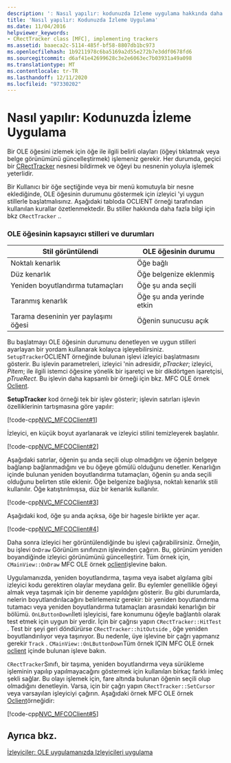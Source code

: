 ```yaml
---
description: ': Nasıl yapılır: kodunuzda Izleme uygulama hakkında daha fazla bilgi edinin'
title: 'Nasıl yapılır: Kodunuzda İzleme Uygulama'
ms.date: 11/04/2016
helpviewer_keywords:
- CRectTracker class [MFC], implementing trackers
ms.assetid: baaeca2c-5114-485f-bf58-8807db1bc973
ms.openlocfilehash: 1b9211978c6ba5169a2d55e272b7e3ddf0678fd6
ms.sourcegitcommit: d6af41e42699628c3e2e6063ec7b03931a49a098
ms.translationtype: MT
ms.contentlocale: tr-TR
ms.lasthandoff: 12/11/2020
ms.locfileid: "97330202"
---
```

# <a name="how-to-implement-tracking-in-your-code"></a>Nasıl yapılır: Kodunuzda İzleme Uygulama

Bir OLE öğesini izlemek için öğe ile ilgili belirli olayları (öğeyi tıklatmak veya belge görünümünü güncelleştirmek) işlemeniz gerekir. Her durumda, geçici bir [CRectTracker](reference/crecttracker-class.md) nesnesi bildirmek ve öğeyi bu nesnenin yoluyla işlemek yeterlidir.

Bir Kullanıcı bir öğe seçtiğinde veya bir menü komutuyla bir nesne eklediğinde, OLE öğesinin durumunu göstermek için izleyici 'yi uygun stillerle başlatmalısınız. Aşağıdaki tabloda OCLIENT örneği tarafından kullanılan kurallar özetlenmektedir. Bu stiller hakkında daha fazla bilgi için bkz `CRectTracker` ..

### <a name="container-styles-and-states-of-the-ole-item"></a>OLE öğesinin kapsayıcı stilleri ve durumları

|Stil görüntülendi|OLE öğesinin durumu|
|---------------------|-----------------------|
|Noktalı kenarlık|Öğe bağlı|
|Düz kenarlık|Öğe belgenize eklenmiş|
|Yeniden boyutlandırma tutamaçları|Öğe şu anda seçili|
|Taranmış kenarlık|Öğe şu anda yerinde etkin|
|Tarama deseninin yer paylaşımı öğesi|Öğenin sunucusu açık|

Bu başlatmayı OLE öğesinin durumunu denetleyen ve uygun stilleri ayarlayan bir yordam kullanarak kolayca işleyebilirsiniz. `SetupTracker`OCLIENT örneğinde bulunan işlevi izleyici başlatmasını gösterir. Bu işlevin parametreleri, izleyici 'nin adresidir, *pTracker*; izleyici, *Pitem*; ile ilgili istemci öğesine yönelik bir işaretçi ve bir dikdörtgen işaretçisi, *pTrueRect*. Bu işlevin daha kapsamlı bir örneği için bkz. MFC OLE örnek [Oclient](../overview/visual-cpp-samples.md).

**SetupTracker** kod örneği tek bir işlev gösterir; işlevin satırları işlevin özelliklerinin tartışmasına göre yapılır:

[!code-cpp[NVC_MFCOClient#1](codesnippet/cpp/how-to-implement-tracking-in-your-code_1.cpp)]

İzleyici, en küçük boyut ayarlanarak ve izleyici stilini temizleyerek başlatılır.

[!code-cpp[NVC_MFCOClient#2](codesnippet/cpp/how-to-implement-tracking-in-your-code_2.cpp)]

Aşağıdaki satırlar, öğenin şu anda seçili olup olmadığını ve öğenin belgeye bağlanıp bağlanmadığını ve bu öğeye gömülü olduğunu denetler. Kenarlığın içinde bulunan yeniden boyutlandırma tutamaçları, öğenin şu anda seçili olduğunu belirten stile eklenir. Öğe belgenize bağlıysa, noktalı kenarlık stili kullanılır. Öğe katıştırılmışsa, düz bir kenarlık kullanılır.

[!code-cpp[NVC_MFCOClient#3](codesnippet/cpp/how-to-implement-tracking-in-your-code_3.cpp)]

Aşağıdaki kod, öğe şu anda açıksa, öğe bir hagesle birlikte yer açar.

[!code-cpp[NVC_MFCOClient#4](codesnippet/cpp/how-to-implement-tracking-in-your-code_4.cpp)]

Daha sonra izleyici her görüntülendiğinde bu işlevi çağırabilirsiniz. Örneğin, bu işlevi `OnDraw` Görünüm sınıfınızın işlevinden çağırın. Bu, görünüm yeniden boyandiğinde izleyici görünümünü güncelleştirir. Tüm örnek için, `CMainView::OnDraw` MFC OLE örnek [oclient](../overview/visual-cpp-samples.md)işlevine bakın.

Uygulamanızda, yeniden boyutlandırma, taşıma veya isabet algılama gibi izleyici kodu gerektiren olaylar meydana gelir. Bu eylemler genellikle öğeyi almak veya taşımak için bir deneme yapıldığını gösterir. Bu gibi durumlarda, nelerin boyutlandırılacağını belirlemeniz gerekir: bir yeniden boyutlandırma tutamacı veya yeniden boyutlandırma tutamaçları arasındaki kenarlığın bir bölümü. `OnLButtonDown`İleti işleyicisi, fare konumunu öğeyle bağlantılı olarak test etmek için uygun bir yerdir. İçin bir çağrısı yapın `CRectTracker::HitTest` . Test bir şeyi geri döndürürse `CRectTracker::hitOutside` , öğe yeniden boyutlandırılıyor veya taşınıyor. Bu nedenle, üye işlevine bir çağrı yapmanız gerekir `Track` . `CMainView::OnLButtonDown`Tüm örnek IÇIN MFC OLE örnek [oclient](../overview/visual-cpp-samples.md) içinde bulunan işleve bakın.

`CRectTracker`Sınıfı, bir taşıma, yeniden boyutlandırma veya sürükleme işleminin yapılıp yapılmayacağını göstermek için kullanılan birkaç farklı imleç şekli sağlar. Bu olayı işlemek için, fare altında bulunan öğenin seçili olup olmadığını denetleyin. Varsa, için bir çağrı yapın `CRectTracker::SetCursor` veya varsayılan işleyiciyi çağırın. Aşağıdaki örnek MFC OLE örnek [Oclient](../overview/visual-cpp-samples.md)örneğidir:

[!code-cpp[NVC_MFCOClient#5](codesnippet/cpp/how-to-implement-tracking-in-your-code_5.cpp)]

## <a name="see-also"></a>Ayrıca bkz.

[İzleyiciler: OLE uygulamanızda Izleyicileri uygulama](trackers-implementing-trackers-in-your-ole-application.md)
